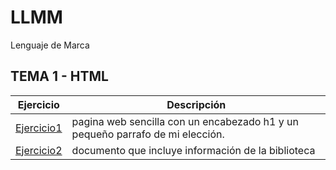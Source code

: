 # LLMM
Lenguaje de Marca
## TEMA 1 - HTML
Ejercicio | Descripción
----------|-----------
[Ejercicio1](/tema1/ej1.html)| pagina web sencilla con un encabezado h1 y un pequeño parrafo de mi elección.
[Ejercicio2](/tema1/prueba-2.xml) | documento que incluye información de la biblioteca
